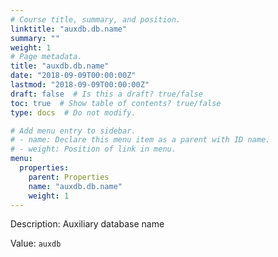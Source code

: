 ```yaml
---
# Course title, summary, and position.
linktitle: "auxdb.db.name"
summary: ""
weight: 1
# Page metadata.
title: "auxdb.db.name"
date: "2018-09-09T00:00:00Z"
lastmod: "2018-09-09T00:00:00Z"
draft: false  # Is this a draft? true/false
toc: true  # Show table of contents? true/false
type: docs  # Do not modify.

# Add menu entry to sidebar.
# - name: Declare this menu item as a parent with ID name.
# - weight: Position of link in menu.
menu:
  properties:
    parent: Properties
    name: "auxdb.db.name"
    weight: 1
---
```


Description: Auxiliary database name


Value: `auxdb`